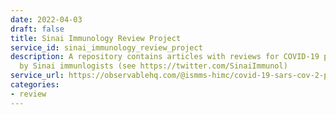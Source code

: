 ```yaml
---
date: 2022-04-03
draft: false
title: Sinai Immunology Review Project
service_id: sinai_immunology_review_project
description: A repository contains articles with reviews for COVID-19 preprints written
  by Sinai immunlogists (see https://twitter.com/SinaiImmunol)
service_url: https://observablehq.com/@ismms-himc/covid-19-sars-cov-2-preprints-from-medrxiv-and-biorxiv
categories:
- review
---
```



